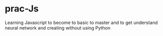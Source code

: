 # prac-Js
Learning Javascript to become to basic to master and to get understand neural network and creating without using Python
